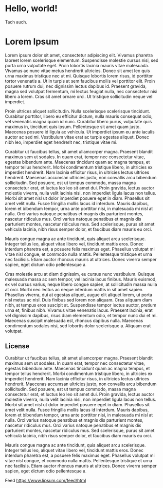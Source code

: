 # Hello, world!

Tach auch.

# Lorem Ipsum 

Lorem ipsum dolor sit amet, consectetur adipiscing elit. Vivamus pharetra laoreet lorem scelerisque elementum. Suspendisse molestie cursus nisi, sed porta urna vulputate eget. Proin lobortis lacinia mauris vitae malesuada. Vivamus ac nunc vitae metus hendrerit ultricies. Donec sit amet leo quis urna maximus tristique nec ut mi. Quisque lobortis lorem risus, id porttitor tortor venenatis a. Ut in turpis at sem faucibus mollis vel porttitor elit. Proin posuere rutrum dui, nec dignissim lectus dapibus id. Praesent gravida, magna sed volutpat fermentum, mi lectus feugiat nulla, nec consectetur nisi libero a lorem. Cras sit amet ornare orci. Ut tristique sollicitudin neque vel imperdiet.

Proin ultrices aliquet sollicitudin. Nulla scelerisque scelerisque tincidunt. Curabitur porttitor, libero eu efficitur dictum, nulla mauris consequat odio, vel venenatis magna quam id nunc. Curabitur libero purus, vulputate quis maximus in, tincidunt quis ipsum. Pellentesque sit amet quam justo. Maecenas posuere id ligula ac vehicula. Ut imperdiet ipsum eu ante iaculis auctor ac sed mi. Vestibulum vitae erat ac turpis egestas aliquet. Donec nibh leo, imperdiet eget hendrerit nec, tristique vitae mi.

Curabitur ut faucibus tellus, sit amet ullamcorper magna. Praesent blandit maximus sem ut sodales. In quam erat, tempor nec consectetur vitae, egestas bibendum ante. Maecenas tincidunt quam ac magna tempus, et tempor tellus hendrerit. Morbi condimentum tristique libero, in ultricies ex imperdiet hendrerit. Nam lacinia efficitur risus, in ultricies lectus ultrices hendrerit. Maecenas accumsan ultricies justo, non convallis arcu bibendum sollicitudin. Sed posuere, est ut tempus commodo, massa magna consectetur erat, et luctus leo leo sit amet dui. Proin gravida, lectus auctor molestie viverra, nulla velit lacinia nisi, non imperdiet ligula lacus non tellus. Morbi sit amet nisl ut dolor imperdiet posuere eget in diam. Phasellus sit amet velit nulla. Fusce fringilla mollis lacus id interdum. Mauris dapibus, lorem et bibendum tempor, urna ante porttitor nisi, in malesuada mi nisl at nulla. Orci varius natoque penatibus et magnis dis parturient montes, nascetur ridiculus mus. Orci varius natoque penatibus et magnis dis parturient montes, nascetur ridiculus mus. Sed scelerisque, purus sit amet vehicula lacinia, nibh risus semper dolor, et faucibus diam mauris eu orci.

Mauris congue magna ac ante tincidunt, quis aliquet arcu scelerisque. Integer tellus leo, aliquet vitae libero vel, tincidunt mattis eros. Donec interdum pharetra est, a posuere felis maximus eget. Phasellus volutpat mi vitae nisl congue, et commodo nulla mattis. Pellentesque tristique et urna nec facilisis. Etiam auctor rhoncus mauris at ultrices. Donec viverra semper sapien, eget dictum odio pellentesque a.

Cras molestie arcu at diam dignissim, eu cursus nunc vestibulum. Quisque malesuada massa ac sem tempor, vel lacinia lacus finibus. Mauris euismod, ex vel cursus varius, neque libero congue sapien, at sollicitudin massa nulla at orci. Morbi nec lectus ac neque interdum mattis in sit amet sapien. Phasellus viverra, dui at egestas aliquet, augue elit aliquet lorem, ut porta nisl metus ac nisl. Duis finibus sed lorem non aliquam. Cras aliquam diam nibh, at tempus eros suscipit at. Suspendisse tempor lectus auctor, pretium urna et, finibus nibh. Vivamus vitae venenatis lacus. Praesent lacinia, erat vel dignissim dapibus, risus diam elementum odio, et tempor nunc dui et mi. Maecenas suscipit malesuada est, rhoncus dapibus nulla. Maecenas condimentum sodales nisi, sed lobortis dolor scelerisque a. Aliquam erat volutpat.

## License 

Curabitur ut faucibus tellus, sit amet ullamcorper magna. Praesent blandit maximus sem ut sodales. In quam erat, tempor nec consectetur vitae, egestas bibendum ante. Maecenas tincidunt quam ac magna tempus, et tempor tellus hendrerit. Morbi condimentum tristique libero, in ultricies ex imperdiet hendrerit. Nam lacinia efficitur risus, in ultricies lectus ultrices hendrerit. Maecenas accumsan ultricies justo, non convallis arcu bibendum sollicitudin. Sed posuere, est ut tempus commodo, massa magna consectetur erat, et luctus leo leo sit amet dui. Proin gravida, lectus auctor molestie viverra, nulla velit lacinia nisi, non imperdiet ligula lacus non tellus. Morbi sit amet nisl ut dolor imperdiet posuere eget in diam. Phasellus sit amet velit nulla. Fusce fringilla mollis lacus id interdum. Mauris dapibus, lorem et bibendum tempor, urna ante porttitor nisi, in malesuada mi nisl at nulla. Orci varius natoque penatibus et magnis dis parturient montes, nascetur ridiculus mus. Orci varius natoque penatibus et magnis dis parturient montes, nascetur ridiculus mus. Sed scelerisque, purus sit amet vehicula lacinia, nibh risus semper dolor, et faucibus diam mauris eu orci.

Mauris congue magna ac ante tincidunt, quis aliquet arcu scelerisque. Integer tellus leo, aliquet vitae libero vel, tincidunt mattis eros. Donec interdum pharetra est, a posuere felis maximus eget. Phasellus volutpat mi vitae nisl congue, et commodo nulla mattis. Pellentesque tristique et urna nec facilisis. Etiam auctor rhoncus mauris at ultrices. Donec viverra semper sapien, eget dictum odio pellentesque a.

Feed https://www.lipsum.com/feed/html 
